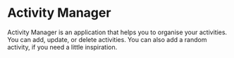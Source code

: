 # Activity Manager

Activity Manager is an application that helps you to organise your activities. You can add, update, or delete activities. You can also add a random activity, if you need a little inspiration.